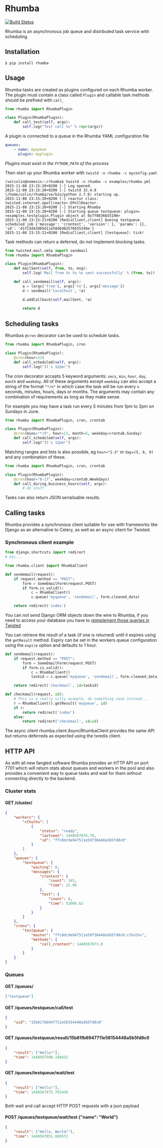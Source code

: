 # Rhumba

[![Build Status](https://travis-ci.org/calston/rhumba.png?branch=master)](https://travis-ci.org/calston/rhumba)

Rhumba is an asynchronous job queue and distributed task service with scheduling.

## Installation 

```console
$ pip install rhumba
```

## Usage

Rhumba tasks are created as plugins configured on each Rhumba worker. The
plugin must contain a class called `Plugin` and callable task methods should be
prefixed with `call_`

```python
from rhumba import RhumbaPlugin

class Plugin(RhumbaPlugin):
    def call_test(self, args):
        self.log("Test call %s" % repr(args))
```

A plugin is connected to a queue in the Rhumba YAML configuration file

```yaml
queues:
    - name: myqueue
      plugin: myplugin
```

*Plugins must exist in the `PYTHON_PATH` of the process*

Then start up your Rhumba worker with `twistd -n rhumba -c myconfig.yaml`

```console
(ve)colin@nemesis:~/rhumba$ twistd -n rhumba -c examples/rhumba.yml
2015-11-08 23:15:20+0200 [-] Log opened.
2015-11-08 23:15:20+0200 [-] twistd 15.4.0 (/home/colin/rhumba/ve/bin/python 2.7.6) starting up.
2015-11-08 23:15:20+0200 [-] reactor class: twisted.internet.epollreactor.EPollReactor.
2015-11-08 23:15:20+0200 [-] Starting Rhumba
2015-11-08 23:15:20+0200 [-] Starting queue testqueue: plugin=<examples.testplugin.Plugin object at 0x7f0836655190>
2015-11-08 23:15:21+0200 [RedisClient,client] Queing testqueue scheduled job {'message': 'crontest', 'version': 1, 'params': {}, 'id': 'd1f23d42865d11e58d6482576555349e'}
2015-11-08 23:15:21+0200 [RedisClient,client] [testqueue]: tick!
```

Task methods can return a deferred, do _not_ implement blocking tasks.

```python
from twisted.mail.smtp import sendmail
from rhumba import RhumbaPlugin

class Plugin(RhumbaPlugin):
    def mailSent(self, from, to, msg):
        self.log('Mail from %s to %s sent successfully' % (from, to))

    def call_sendemail(self, args):
        a = (args['from'], args['to'], args['message'])
        d = sendmail('localhost', *a)

        d.addCallback(self.mailSent, *a)
        
        return d
```

## Scheduling tasks

Rhumbas `@cron` decorator can be used to schedule tasks.

```python
from rhumba import RhumbaPlugin, cron

class Plugin(RhumbaPlugin):
    @cron(hour=12)
    def call_scheduled(self, args):
        self.log("It's 12pm!")
```

The cron decorator accepts 5 keyword arguments: `secs`, `min`, `hour`, `day`,
`month` and `weekday`. All of these arguments except `weekday` can also accept
a string of the format `"*/n"` in which case the task will be run every `n`
seconds, minutes, hours, days or months. The arguments may contain any
combination of requirements as long as they make sense.

For example you may have a task run every 5 minutes from 1pm to 2pm on Sundays
in June. 

```python
from rhumba import RhumbaPlugin, cron, crontab

class Plugin(RhumbaPlugin):
    @cron(mins="*/5", hour=13, month=6, weekday=crontab.Sunday)
    def call_scheduled(self, args):
        self.log("It's 12pm!")
```

Matching ranges and lists is also possible, eg `hour="1-3"` or `day=(5, 6, 9)`
and any combination of these.

```python
from rhumba import RhumbaPlugin, cron, crontab

class Plugin(RhumbaPlugin):
    @cron(hour="8-17", weekday=crontab.Weekdays)
    def call_during_business_hours(self, args):
        # do stuff 
```

Tasks can also return JSON serialisable results.

## Calling tasks

Rhumba provides a synchronous client suitable for use with frameworks like
Django as an alternative to Celery, as well as an async client for Twisted.

### Synchronous client example

```python
from django.shortcuts import redirect
# etc... 

from rhumba.client import RhumbaClient

def sendemail(request):
    if request.method == "POST":
        form = SomeEmailForm(request.POST)
        if form.is_valid():
            c = RhumbaClient()
            c.queue('myqueue', 'sendemail', form.cleaned_data)

    return redirect('index')
```

You can *not* send Django ORM objects down the wire to Rhumba, if you need
to access your database you have to [reimplement those queries in Twisted](
https://twistedmatrix.com/documents/14.0.0/core/howto/rdbms.html)

You can retrieve the result of a task (if one is returned) until it expires
using the `getResult` method. Expiry can be set in the workers queue
configuration using the `expire` option and defaults to 1 hour.

```python
def sendemail(request):
    if request.method == "POST":
        form = SomeEmailForm(request.POST)
        if form.is_valid():
            c = RhumbaClient()
            taskid = c.queue('myqueue', 'sendemail', form.cleaned_data)

    return redirect('checkmail', id=taskid)

def checkmail(request, id):
    # This is a really silly example, do something sane instead...
    r = RhumbaClient().getResult('myqueue', id)
    if r:
        return redirect('index')
    else:
        return redirect('checkmail', id=id)

```

The async client rhumba.client.AsyncRhumbaClient provides the same API but
returns deferreds as expected using the txredis client.

## HTTP API

As with all new fangled software Rhumba provides an HTTP API on port 7701
which will return stats about queues and workers in the pool and also provides
a convenient way to queue tasks and wait for them without connecting directly
to the backend.

### Cluster stats

#### GET /cluster/
```json
{
    "workers": {
        "cthulhu": [
            {
                "status": "ready",
                "lastseen": 1448567076.76,
                "id": "ffc0dc9e947511e59f38448a5b5fd8c0"
            }
        ]
    },
    "queues": {
        "testqueue": {
            "waiting": 0, 
            "messages": {
                "crontest": {
                    "count": 345, 
                    "time": 22.99
                },
                "test": {
                    "count": 6,
                    "time": 52000.62
                }
            }
        }
    },
    "crons": {
        "testqueue": {
            "master": "ffc0dc9e947511e59f38448a5b5fd8c0:cthulhu",
            "methods": {
                "call_crontest": 1448567073.0
            }
        }
    }
}
```

### Queues

#### GET /queues/
```json
["testqueue"]
```

#### GET /queues/testqueue/call/test
```json
{
    "uid": "15b81fb6947711e58154448a5b5fd8c0"
}
```

#### GET /queues/testqueue/result/15b81fb6947711e58154448a5b5fd8c0
```json
{
    "result": ["Hello!"], 
    "time": 1448567500.198432
}
```

#### GET /queues/testqueue/wait/test
```json
{
    "result": ["Hello!"], 
    "time": 1448567475.792436
}

```

Both wait and call accept HTTP POST requests with a json payload

#### POST /queues/testqueue/wait/test {"name": "World"}
```json
{
    "result": ["Hello, World!"], 
    "time": 1448567851.689572
}
```

